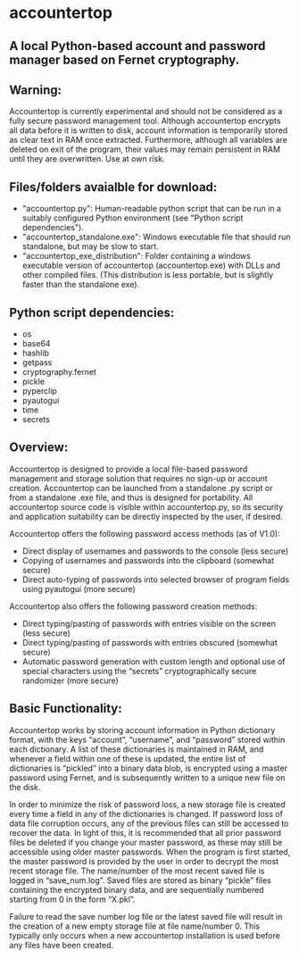 # accountertop

## A local Python-based account and password manager based on Fernet cryptography.

## Warning:
Accountertop is currently experimental and should not be considered as a fully secure password management tool. Although accountertop encrypts all data before it is written to disk, account information is temporarily stored as clear text in RAM once extracted. Furthermore, although all variables are deleted on exit of the program, their values may remain persistent in RAM until they are overwritten. Use at own risk.

## Files/folders avaialble for download:
* "accountertop.py": Human-readable python script that can be run in a suitably configured Python environment (see "Python script dependencies").
* "accountertop_standalone.exe": Windows executable file that should run standalone, but may be slow to start.
* "accountertop_exe_distribution": Folder containing a windows executable version of accountertop (accountertop.exe) with DLLs and other compiled files.
   (This distribution is less portable, but is slightly faster than the standalone exe).

## Python script dependencies:
* os
* base64
* hashlib
* getpass
* cryptography.fernet
* pickle 
* pyperclip 
* pyautogui
* time
* secrets


## Overview:
Accountertop is designed to provide a local file-based password management and storage solution that requires no sign-up or account creation. Accountertop can be launched from a standalone .py script or from a standalone .exe file, and thus is designed for portability. All accountertop source code is visible within accountertop.py, so its security and application suitability can be directly inspected by the user, if desired.

Accountertop offers the following password access methods (as of V1.0):
* Direct display of usernames and passwords to the console (less secure)
* Copying of usernames and passwords into the clipboard (somewhat secure)
* Direct auto-typing of passwords into selected browser of program fields using pyautogui (more secure)


Accountertop also offers the following password creation methods:
* Direct typing/pasting of passwords with entries visible on the screen (less secure)
* Direct typing/pasting of passwords with entries obscured (somewhat secure)
* Automatic password generation with custom length and optional use of special characters using the “secrets” cryptographically secure randomizer (more secure)


## Basic Functionality:
Accountertop works by storing account information in Python dictionary format, with the keys “account”, “username”, and “password” stored within each dictionary. A list of these dictionaries is maintained in RAM, and whenever a field within one of these is updated, the entire list of dictionaries is “pickled” into a binary data blob, is encrypted using a master password using Fernet, and is subsequently written to a unique new file on the disk. 

In order to minimize the risk of password loss, a new storage file is created every time a field in any of the dictionaries is changed. If password loss of data file corruption occurs, any of the previous files can still be accessed to recover the data. In light of this, it is recommended that all prior password files be deleted if you change your master password, as these may still be accessible using older master passwords.
When the program is first started, the master password is provided by the user in order to decrypt the most recent storage file. The name/number of the most recent saved file is logged in “save_num.log”. Saved files are stored as binary “pickle” files containing the encrypted binary data, and are sequentially numbered starting from 0 in the form “X.pkl”.

Failure to read the save number log file or the latest saved file will result in the creation of a new empty storage file at file name/number 0. This typically only occurs when a new accountertop installation is used before any files have been created. 
